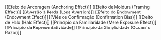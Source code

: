  [[Efeito de Ancoragem (Anchoring Effect)]]
 [[Efeito de Moldura (Framing Effect)]]
 [[Aversão à Perda (Loss Aversion)]]
 [[Efeito do Endowment (Endowment Effect)]]
 [[Viés de Confirmação (Confirmation Bias)]]
 [[Efeito de Halo (Halo Effect)]]
 [[Princípio da Familiaridade (Mere Exposure Effect)]]
 [[Princípio da Representatividade]]
 [[Princípio da Simplicidade (Occam's Razor)]]
